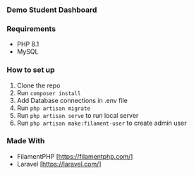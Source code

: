 ### Demo Student Dashboard

### Requirements
  - PHP 8.1
  - MySQL

### How to set up
1) Clone the repo
2) Run <code>composer install</code>
3) Add Database connections in .env file
4) Run <code>php artisan migrate</code>
5) Run <code>php artisan serve</code> to run local server
6) Run <code>php artisan make:filament-user</code> to create admin user


### Made With
- FilamentPHP [https://filamentphp.com/]
- Laravel [https://laravel.com/]
